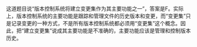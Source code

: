这道题目说“版本控制系统将建立变更集作为其主要功能之一”，答案是F。实际上，版本控制系统的主要功能是跟踪和管理文件的历史版本和变更，而“变更集”只是记录变更的一种方式，不是所有版本控制系统都必须用“变更集”这个概念。因此，把“建立变更集”说成其主要功能是不准确的，主要功能应该是管理和控制版本历史。